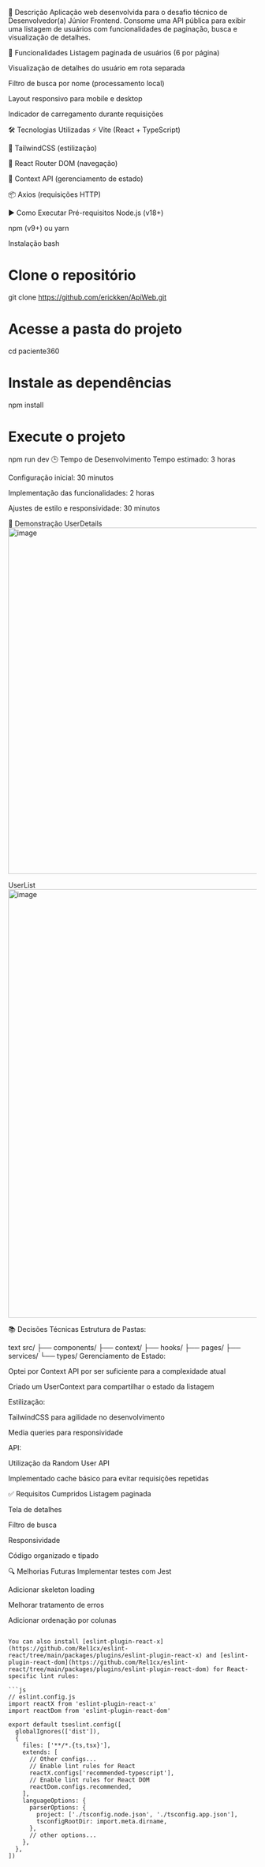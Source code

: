 📝 Descrição
Aplicação web desenvolvida para o desafio técnico de Desenvolvedor(a) Júnior Frontend. Consome uma API pública para exibir uma listagem de usuários com funcionalidades de paginação, busca e visualização de detalhes.

🚀 Funcionalidades
Listagem paginada de usuários (6 por página)

Visualização de detalhes do usuário em rota separada

Filtro de busca por nome (processamento local)

Layout responsivo para mobile e desktop

Indicador de carregamento durante requisições

🛠️ Tecnologias Utilizadas
⚡ Vite (React + TypeScript)

🎨 TailwindCSS (estilização)

🚦 React Router DOM (navegação)

🔄 Context API (gerenciamento de estado)

📦 Axios (requisições HTTP)

▶️ Como Executar
Pré-requisitos
Node.js (v18+)

npm (v9+) ou yarn

Instalação
bash
# Clone o repositório
git clone https://github.com/erickken/ApiWeb.git

# Acesse a pasta do projeto
cd paciente360

# Instale as dependências
npm install

# Execute o projeto
npm run dev
🕒 Tempo de Desenvolvimento
Tempo estimado: 3 horas

Configuração inicial: 30 minutos

Implementação das funcionalidades: 2 horas

Ajustes de estilo e responsividade: 30 minutos

📸 Demonstração
UserDetails
<img width="658" height="701" alt="image" src="https://github.com/user-attachments/assets/4cc52021-a50f-49c9-9a4d-e90988ef50c2" />

UserList
<img width="606" height="867" alt="image" src="https://github.com/user-attachments/assets/399359c8-8cf6-463f-8347-32e14b99ea14" />


📚 Decisões Técnicas
Estrutura de Pastas:

text
src/
├── components/
├── context/
├── hooks/
├── pages/
├── services/
└── types/
Gerenciamento de Estado:

Optei por Context API por ser suficiente para a complexidade atual

Criado um UserContext para compartilhar o estado da listagem

Estilização:

TailwindCSS para agilidade no desenvolvimento

Media queries para responsividade

API:

Utilização da Random User API

Implementado cache básico para evitar requisições repetidas

✅ Requisitos Cumpridos
Listagem paginada

Tela de detalhes

Filtro de busca

Responsividade

Código organizado e tipado

🔍 Melhorias Futuras
Implementar testes com Jest

Adicionar skeleton loading

Melhorar tratamento de erros

Adicionar ordenação por colunas



```

You can also install [eslint-plugin-react-x](https://github.com/Rel1cx/eslint-react/tree/main/packages/plugins/eslint-plugin-react-x) and [eslint-plugin-react-dom](https://github.com/Rel1cx/eslint-react/tree/main/packages/plugins/eslint-plugin-react-dom) for React-specific lint rules:

```js
// eslint.config.js
import reactX from 'eslint-plugin-react-x'
import reactDom from 'eslint-plugin-react-dom'

export default tseslint.config([
  globalIgnores(['dist']),
  {
    files: ['**/*.{ts,tsx}'],
    extends: [
      // Other configs...
      // Enable lint rules for React
      reactX.configs['recommended-typescript'],
      // Enable lint rules for React DOM
      reactDom.configs.recommended,
    ],
    languageOptions: {
      parserOptions: {
        project: ['./tsconfig.node.json', './tsconfig.app.json'],
        tsconfigRootDir: import.meta.dirname,
      },
      // other options...
    },
  },
])
```

